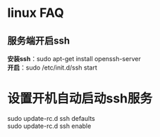 # linux FAQ
## 服务端开启ssh
**安装ssh**：sudo apt-get install openssh-server  
**开启**：sudo /etc/init.d/ssh start  
# 设置开机自动启动ssh服务
sudo update-rc.d ssh defaults  
sudo update-rc.d ssh enable
